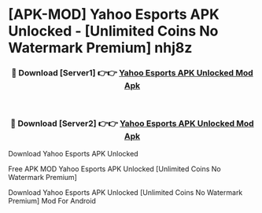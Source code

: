 # [APK-MOD] Yahoo Esports APK Unlocked - [Unlimited Coins No Watermark Premium] nhj8z



<div align="center">
<h3>🔴 Download [Server1] 👉👉 <a href="https://momento.my/?title=Yahoo_Esports_APK_Unlocked">Yahoo Esports APK Unlocked Mod Apk</a></h3><br>

<h3>🔴 Download [Server2] 👉👉 <a href="https://momento.my/?title=Yahoo_Esports_APK_Unlocked">Yahoo Esports APK Unlocked Mod Apk</a></h3>
</div>



Download Yahoo Esports APK Unlocked 

Free APK MOD Yahoo Esports APK Unlocked [Unlimited Coins No Watermark Premium]

Download Yahoo Esports APK Unlocked [Unlimited Coins No Watermark Premium] Mod For Android
